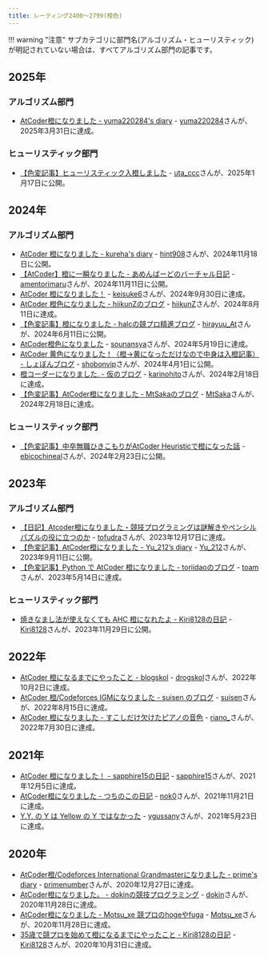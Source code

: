 ```yaml
---
title: レーティング2400〜2799(橙色)
---
```


!!! warning "注意"
    サブカテゴリに部門名(アルゴリズム・ヒューリスティック)が明記されていない場合は、すべてアルゴリズム部門の記事です。

## 2025年

### アルゴリズム部門

- [AtCoder橙になりました - yuma220284's diary](https://yuma220284.hatenablog.com/entry/2025/03/31/151403) - [yuma220284](https://atcoder.jp/users/yuma220284)さんが、2025年3月31日に達成。

### ヒューリスティック部門

- [【色変記事】ヒューリスティック入橙しました](https://utac.hateblo.jp/entry/2025/01/17/231729) - [uta_ccc](https://atcoder.jp/users/uta_ccc)さんが、2025年1月17日に公開。

## 2024年

### アルゴリズム部門

- [AtCoder 橙になりました - kureha's diary](https://kureha908.hatenablog.com/entry/2024/11/18/154518) - [hint908](https://atcoder.jp/users/hint908)さんが、2024年11月18日に公開。
- [【AtCoder】橙に一瞬なりました - あめんばーどのバーチャル日記](https://amentorimaru.hatenablog.com/entry/2024/11/11/221155) - [amentorimaru](https://atcoder.jp/users/amentorimaru)さんが、2024年11月11日に公開。
- [AtCoder 橙になりました！](https://note.com/keisuke6/n/n20f37585d93b) - [keisuke6](https://atcoder.jp/users/keisuke6)さんが、2024年9月30日に達成。
- [AtCoder 橙色になりました - hiikunZのブログ](https://hiikunz.hatenablog.com/entry/achieve-orange) - [hiikunZ](https://atcoder.jp/users/hiikunZ)さんが、2024年8月11日に達成。
- [【色変記事】橙になりました - halcの競プロ精進ブログ](https://halc-kyopro.hatenablog.com/entry/2024/06/11/203504) - [hirayuu_At](https://atcoder.jp/users/hirayuu_At)さんが、2024年6月11日に公開。
- [AtCoder橙色になりました](https://qiita.com/sounansya/items/ff20b4e25f2f2316bffe) - [sounansya](https://atcoder.jp/users/sounansya)さんが、2024年5月19日に達成。
- [AtCoder 黄色になりました！（橙→黄になっただけなので中身は入橙記事） - しょぼんブログ](https://shobon2019.hatenablog.com/entry/2024/04/01/103336) - [shobonvip](https://atcoder.jp/users/shobonvip)さんが、2024年4月1日に公開。
- [橙コーダーになりました. - 仮のブログ](https://karinohito.hatenablog.com/entry/2024/02/19/080635) - [karinohito](https://atcoder.jp/users/karinohito)さんが、2024年2月18日に達成。
- [【色変記事】AtCoder橙になりました - MtSakaのブログ](https://mt-saka.hatenablog.com/entry/2024/02/19/161655) - [MtSaka](https://atcoder.jp/users/MtSaka)さんが、2024年2月18日に達成。

### ヒューリスティック部門

- [【色変記事】中卒無職ひきこもりがAtCoder Heuristicで橙になった話](https://ebicochineal.blogspot.com/2024/02/atcoder-heuristic.html) - [ebicochineal](https://atcoder.jp/users/ebicochineal)さんが、2024年2月23日に公開。

## 2023年

### アルゴリズム部門

- [【日記】Atcoder橙になりました・競技プログラミングは謎解きやペンシルパズルの役に立つのか](https://note.com/tofu_dra/n/n3d580cb31495) - [tofudra](https://atcoder.jp/users/tofudra)さんが、2023年12月17日に達成。
- [【色変記事】AtCoder橙になりました - Yu_212’s diary](https://yu212.hatenablog.com/entry/2023/09/11/025001) - [Yu_212](https://atcoder.jp/users/Yu_212)さんが、2023年9月11日に公開。
- [【色変記事】Python で AtCoder 橙になりました - toriidaoのブログ](https://toriidao.hateblo.jp/entry/2023/05/31/210009) - [toam](https://atcoder.jp/users/toam)さんが、2023年5月14日に達成。

### ヒューリスティック部門

- [焼きなまし法が使えなくても AHC 橙になれたよ - Kiri8128の日記](https://kiri8128.hatenablog.com/entry/2023/11/29/024335) - [Kiri8128](https://atcoder.jp/users/kiri8128)さんが、2023年11月29日に公開。

## 2022年

- [AtCoder 橙になるまでにやったこと - blogskol](https://drogskol.hatenablog.com/entry/2022/10/02/233656) - [drogskol](https://atcoder.jp/users/drogskol)さんが、2022年10月2日に達成。
- [AtCoder 橙/Codeforces IGMになりました - suisen のブログ](https://suisen-kyopro.hatenablog.com/entry/2022/08/20/194813) - [suisen](https://atcoder.jp/users/suisen)さんが、2022年8月15日に達成。
- [AtCoder 橙になりました - すこしだけ欠けたピアノの音色](https://seashellpink-frostywhite.hatenablog.com/entry/2022/07/31/180610) - [riano_](https://atcoder.jp/users/riano_)さんが、2022年7月30日に達成。

## 2021年

- [AtCoder 橙になりました！ - sapphire15の日記](https://sapphire15.hatenablog.com/entry/2021/12/10/234546) - [sapphire15](https://atcoder.jp/users/sapphire15)さんが、2021年12月5日に達成。
- [AtCoder橙になりました - つちのこの日記](https://tsuchi.hateblo.jp/entry/2021/12/13/152307) - [nok0](https://atcoder.jp/users/nok0)さんが、2021年11月21日に達成。
- [Y.Y. の Y は Yellow の Y ではなかった](https://ygussany.hatenablog.com/entry/2021/05/23/230000) - [ygussany](https://atcoder.jp/users/ygussany)さんが、2021年5月23日に達成。

## 2020年

- [AtCoder橙/Codeforces International Grandmasterになりました - prime's diary](https://primenumber.hatenadiary.jp/entry/2021/01/17/063650) - [primenumber](https://atcoder.jp/users/primenumber)さんが、2020年12月27日に達成。
- [AtCoder橙になりました。 - dokinの競技プログラミング](https://dokinac.hatenablog.com/entry/2020/12/21/170425) - [dokin](https://atcoder.jp/users/dokin)さんが、2020年11月28日に達成。
- [AtCoder橙になりました - Motsu_xe 競プロのhogeやfuga](https://motsu-xe.hatenablog.com/entry/2020/12/07/000807) - [Motsu_xe](https://atcoder.jp/users/Motsu_xe)さんが、2020年11月28日に達成。
- [35歳で競プロを始めて橙になるまでにやったこと - Kiri8128の日記](https://kiri8128.hatenablog.com/entry/2020/11/01/021053) - [Kiri8128](https://atcoder.jp/users/kiri8128)さんが、2020年10月31日に達成。

